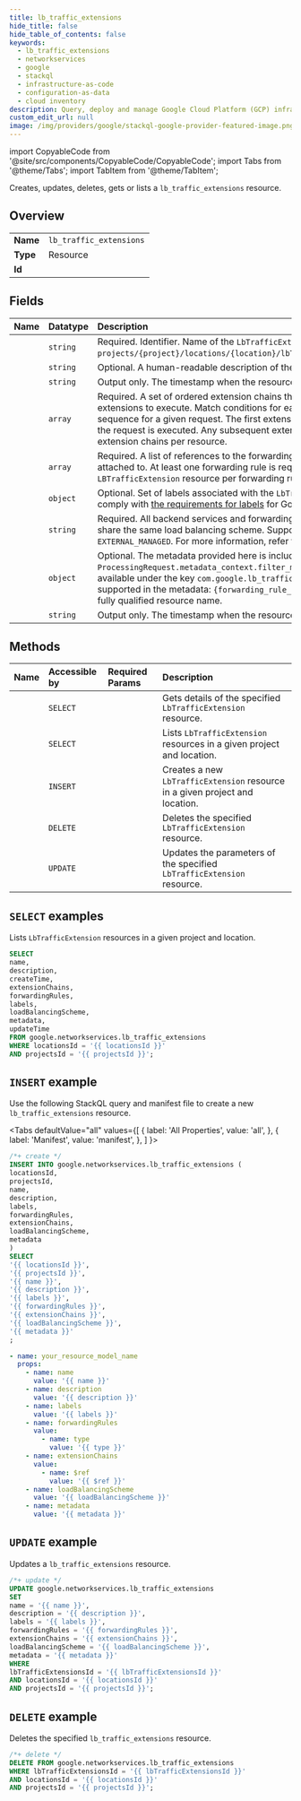 ```yaml
---
title: lb_traffic_extensions
hide_title: false
hide_table_of_contents: false
keywords:
  - lb_traffic_extensions
  - networkservices
  - google
  - stackql
  - infrastructure-as-code
  - configuration-as-data
  - cloud inventory
description: Query, deploy and manage Google Cloud Platform (GCP) infrastructure and resources using SQL
custom_edit_url: null
image: /img/providers/google/stackql-google-provider-featured-image.png
---
```


import CopyableCode from '@site/src/components/CopyableCode/CopyableCode';
import Tabs from '@theme/Tabs';
import TabItem from '@theme/TabItem';

Creates, updates, deletes, gets or lists a <code>lb_traffic_extensions</code> resource.

## Overview
<table><tbody>
<tr><td><b>Name</b></td><td><code>lb_traffic_extensions</code></td></tr>
<tr><td><b>Type</b></td><td>Resource</td></tr>
<tr><td><b>Id</b></td><td><CopyableCode code="google.networkservices.lb_traffic_extensions" /></td></tr>
</tbody></table>

## Fields
| Name | Datatype | Description |
|:-----|:---------|:------------|
| <CopyableCode code="name" /> | `string` | Required. Identifier. Name of the `LbTrafficExtension` resource in the following format: `projects/{project}/locations/{location}/lbTrafficExtensions/{lb_traffic_extension}`. |
| <CopyableCode code="description" /> | `string` | Optional. A human-readable description of the resource. |
| <CopyableCode code="createTime" /> | `string` | Output only. The timestamp when the resource was created. |
| <CopyableCode code="extensionChains" /> | `array` | Required. A set of ordered extension chains that contain the match conditions and extensions to execute. Match conditions for each extension chain are evaluated in sequence for a given request. The first extension chain that has a condition that matches the request is executed. Any subsequent extension chains do not execute. Limited to 5 extension chains per resource. |
| <CopyableCode code="forwardingRules" /> | `array` | Required. A list of references to the forwarding rules to which this service extension is attached to. At least one forwarding rule is required. There can be only one `LBTrafficExtension` resource per forwarding rule. |
| <CopyableCode code="labels" /> | `object` | Optional. Set of labels associated with the `LbTrafficExtension` resource. The format must comply with [the requirements for labels](https://cloud.google.com/compute/docs/labeling-resources#requirements) for Google Cloud resources. |
| <CopyableCode code="loadBalancingScheme" /> | `string` | Required. All backend services and forwarding rules referenced by this extension must share the same load balancing scheme. Supported values: `INTERNAL_MANAGED`, `EXTERNAL_MANAGED`. For more information, refer to [Choosing a load balancer](https://cloud.google.com/load-balancing/docs/backend-service). |
| <CopyableCode code="metadata" /> | `object` | Optional. The metadata provided here is included in the `ProcessingRequest.metadata_context.filter_metadata` map field. The metadata is available under the key `com.google.lb_traffic_extension.`. The following variables are supported in the metadata: `{forwarding_rule_id}` - substituted with the forwarding rule's fully qualified resource name. |
| <CopyableCode code="updateTime" /> | `string` | Output only. The timestamp when the resource was updated. |

## Methods
| Name | Accessible by | Required Params | Description |
|:-----|:--------------|:----------------|:------------|
| <CopyableCode code="get" /> | `SELECT` | <CopyableCode code="lbTrafficExtensionsId, locationsId, projectsId" /> | Gets details of the specified `LbTrafficExtension` resource. |
| <CopyableCode code="list" /> | `SELECT` | <CopyableCode code="locationsId, projectsId" /> | Lists `LbTrafficExtension` resources in a given project and location. |
| <CopyableCode code="create" /> | `INSERT` | <CopyableCode code="locationsId, projectsId" /> | Creates a new `LbTrafficExtension` resource in a given project and location. |
| <CopyableCode code="delete" /> | `DELETE` | <CopyableCode code="lbTrafficExtensionsId, locationsId, projectsId" /> | Deletes the specified `LbTrafficExtension` resource. |
| <CopyableCode code="patch" /> | `UPDATE` | <CopyableCode code="lbTrafficExtensionsId, locationsId, projectsId" /> | Updates the parameters of the specified `LbTrafficExtension` resource. |

## `SELECT` examples

Lists `LbTrafficExtension` resources in a given project and location.

```sql
SELECT
name,
description,
createTime,
extensionChains,
forwardingRules,
labels,
loadBalancingScheme,
metadata,
updateTime
FROM google.networkservices.lb_traffic_extensions
WHERE locationsId = '{{ locationsId }}'
AND projectsId = '{{ projectsId }}'; 
```

## `INSERT` example

Use the following StackQL query and manifest file to create a new <code>lb_traffic_extensions</code> resource.

<Tabs
    defaultValue="all"
    values={[
        { label: 'All Properties', value: 'all', },
        { label: 'Manifest', value: 'manifest', },
    ]
}>
<TabItem value="all">

```sql
/*+ create */
INSERT INTO google.networkservices.lb_traffic_extensions (
locationsId,
projectsId,
name,
description,
labels,
forwardingRules,
extensionChains,
loadBalancingScheme,
metadata
)
SELECT 
'{{ locationsId }}',
'{{ projectsId }}',
'{{ name }}',
'{{ description }}',
'{{ labels }}',
'{{ forwardingRules }}',
'{{ extensionChains }}',
'{{ loadBalancingScheme }}',
'{{ metadata }}'
;
```
</TabItem>
<TabItem value="manifest">

```yaml
- name: your_resource_model_name
  props:
    - name: name
      value: '{{ name }}'
    - name: description
      value: '{{ description }}'
    - name: labels
      value: '{{ labels }}'
    - name: forwardingRules
      value:
        - name: type
          value: '{{ type }}'
    - name: extensionChains
      value:
        - name: $ref
          value: '{{ $ref }}'
    - name: loadBalancingScheme
      value: '{{ loadBalancingScheme }}'
    - name: metadata
      value: '{{ metadata }}'

```
</TabItem>
</Tabs>

## `UPDATE` example

Updates a <code>lb_traffic_extensions</code> resource.

```sql
/*+ update */
UPDATE google.networkservices.lb_traffic_extensions
SET 
name = '{{ name }}',
description = '{{ description }}',
labels = '{{ labels }}',
forwardingRules = '{{ forwardingRules }}',
extensionChains = '{{ extensionChains }}',
loadBalancingScheme = '{{ loadBalancingScheme }}',
metadata = '{{ metadata }}'
WHERE 
lbTrafficExtensionsId = '{{ lbTrafficExtensionsId }}'
AND locationsId = '{{ locationsId }}'
AND projectsId = '{{ projectsId }}';
```

## `DELETE` example

Deletes the specified <code>lb_traffic_extensions</code> resource.

```sql
/*+ delete */
DELETE FROM google.networkservices.lb_traffic_extensions
WHERE lbTrafficExtensionsId = '{{ lbTrafficExtensionsId }}'
AND locationsId = '{{ locationsId }}'
AND projectsId = '{{ projectsId }}';
```
